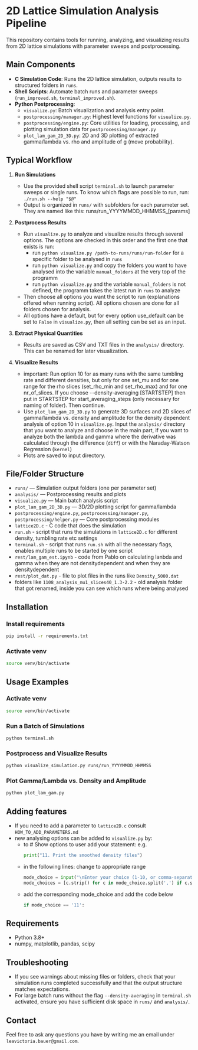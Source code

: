 # 2D Lattice Simulation Analysis Pipeline

This repository contains tools for running, analyzing, and visualizing results from 2D lattice simulations with parameter sweeps and postprocessing.

## Main Components

- **C Simulation Code**: Runs the 2D lattice simulation, outputs results to structured folders in `runs`.
- **Shell Scripts**: Automate batch runs and parameter sweeps (`run_improved.sh`, `terminal_improved.sh`).
- **Python Postprocessing**:
  - `visualize.py`: Batch visualization and analysis entry point.
  - `postprocessing/manager.py`: Highest level functions for `visualize.py`.
  - `postprocessing/engine.py`: Core utilities for loading, processing, and plotting simulation data for `postprocessing/manager.py`
  - `plot_lam_gam_2D_3D.py`: 2D and 3D plotting of extracted gamma/lambda vs. rho and amplitude of g (move probability).

## Typical Workflow

1. **Run Simulations**
   - Use the provided shell script `terminal.sh` to launch parameter sweeps or single runs. To know which flags are possible to run, run: `./run.sh --help "$@"`
   - Output is organized in `runs/` with subfolders for each parameter set. They are named like this: runs/run_YYYYMMDD_HHMMSS_[params]

2. **Postprocess Results**
   - Run `visualize.py` to analyze and visualize results through several options. The options are checked in this order and the first one that exists is run: 
        - run `python visualize.py /path-to-runs/runs/run-folder` for a specific folder to be analysed in `runs`
        - run `python visualize.py` and copy the folders you want to have analysed into the variable `manual_folders` at the very top of the programm
        - run `python visualize.py` and the variable `manual_folders` is not defined, the programm takes the latest run in `runs` to analyze
   - Then choose all options you want the script to run (explanations offered when running script). All options chosen are done for all folders chosen for analysis.
   - All options have a default, but for every option use_default can be set to `False` in `visualize.py`, then all setting can be set as an input.

3. **Extract Physical Quantities**
   - Results are saved as CSV and TXT files in the `analysis/` directory. This can be renamed for later visualization.

4. **Visualize Results**
   - important: Run option 10 for as many runs with the same tumbling rate and different densities, but only for one set_mu and for one range for the rho slices (set_rho_min and set_rho_max) and for one nr_of_slices. If you choose --density-averaging [STARTSTEP] then put in STARTSTEP for start_averaging_steps (only necessary for naming of folder). Then continue.
   - Use `plot_lam_gam_2D_3D.py` to generate 3D surfaces and 2D slices of gamma/lambda vs. density and amplitude for the density dependent analysis of option 10 in `visualize.py`. Input the `analysis/` directory that you want to analyze and choose in the main part, if you want to analyze both the lambda and gamma where the derivative was calculated through the difference (`diff`) or with the Naraday-Watson Regression (`kernel`)
   - Plots are saved to input directory.

## File/Folder Structure

- `runs/` — Simulation output folders (one per parameter set)
- `analysis/` — Postprocessing results and plots
- `visualize.py` — Main batch analysis script
- `plot_lam_gam_2D_3D.py` — 3D/2D plotting script for gamma/lambda
- `postprocessing/engine.py`, `postprocessing/manager.py`, `postprocessing/helper.py` — Core postprocessing modules
- `lattice2D.c` - C code that does the simulation
- `run.sh` - script that runs the simulations in `lattice2D.c` for different density, tumbling rate etc settings
- `terminal.sh` - script that runs `run.sh` with all the necessary flags, enables multiple runs to be started by one script
- `rest/lam_gam_est.ipynb` - code from Pablo on calculating lanbda and gamma when they are not densitydependent and when they are densitydependent
- `rest/plot_dat.py` - file to plot files in the runs like `Density_5000.dat`
- folders like `1108_analysis_mu1_slices40_1.3-2.2` - old analysis folder that got renamed, inside you can see which runs where being analysed

## Installation

### Install requirements
```sh
pip install -r requirements.txt
```

### Activate venv
```sh
source venv/bin/activate
```

## Usage Examples

### Activate venv
```sh
source venv/bin/activate
```

### Run a Batch of Simulations
```sh
python terminal.sh
```

### Postprocess and Visualize Results
```sh
python visualize_simulation.py runs/run_YYYYMMDD_HHMMSS 
```

### Plot Gamma/Lambda vs. Density and Amplitude
```sh
python plot_lam_gam.py
```

## Adding features
- If you need to add a parameter to `lattice2D.c` consult `HOW_TO_ADD_PARAMETERS.md`
- new analysing options can be added to `visualize.py` by:
    - to # Show options to user add your statement: e.g.
        ```python
        print("11. Print the smoothed density files")
        ```
    - in the following lines: change to appropriate range
        ```python
        mode_choice = input("\nEnter your choice (1-10, or comma-separated for multiple): ").strip()
        mode_choices = [c.strip() for c in mode_choice.split(',') if c.strip() in [str(i) for i in range(1, 11)]]
        ```
    - add the corresponding mode_choice and add the code below
        ```python
        if mode_choice == '11':
        ```

## Requirements
- Python 3.8+
- numpy, matplotlib, pandas, scipy

## Troubleshooting
- If you see warnings about missing files or folders, check that your simulation runs completed successfully and that the output structure matches expectations.
- For large batch runs without the flag `--density-averaging` in `terminal.sh` activated, ensure you have sufficient disk space in `runs/` and `analysis/`.

## Contact
Feel free to ask any questions you have by writing me an email under `leavictoria.bauer@gmail.com`.
